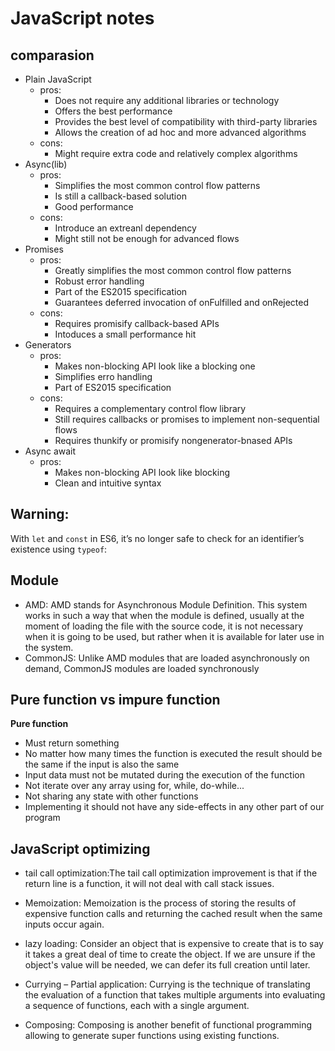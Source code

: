 # JavaScript notes 

## comparasion

- Plain JavaScript 
  - pros: 
    - Does not require any additional libraries or technology
    - Offers the best performance
    - Provides the best level of compatibility with third-party libraries
    - Allows the creation of ad hoc and more advanced algorithms
  - cons:
    - Might require extra code and relatively complex algorithms
- Async(lib)
  - pros:
    - Simplifies the most common control flow patterns
    - Is still a callback-based solution
    - Good performance
  - cons:
    - Introduce an extreanl dependency 
    - Might still not be enough for advanced flows
- Promises
  - pros:
    - Greatly simplifies the most common control flow patterns
    - Robust error handling
    - Part of the ES2015 specification
    - Guarantees deferred invocation of onFulfilled and onRejected
  - cons:
    - Requires promisify callback-based APIs
    - Intoduces a small performance hit
- Generators
  - pros:
    - Makes non-blocking API look like a blocking one
    - Simplifies erro handling
    - Part of ES2015 specification
  - cons:
    - Requires a complementary control flow library
    - Still requires callbacks or promises to implement non-sequential flows
    - Requires thunkify or promisify nongenerator-bnased APIs
- Async await
  - pros:
    - Makes non-blocking API look like blocking
    - Clean and intuitive syntax

## Warning:
With `let` and `const` in ES6, it’s no longer safe to check for an identifier’s existence using `typeof`:

## Module
- AMD: AMD stands for Asynchronous Module Definition. This system works in such a way that when the module is defined, usually at the moment of loading the file with the source code, it is not necessary when it is going to be used, but rather when it is available for later use in the system.
- CommonJS: Unlike AMD modules that are loaded asynchronously on demand, CommonJS modules are loaded synchronously

## Pure function vs impure function
**Pure function**
- Must return something
- No matter how many times the function is executed the result should be the same if the input is also the same
- Input data must not be mutated during the execution of the function
- Not iterate over any array using for, while, do-while...
- Not sharing any state with other functions
- Implementing it should not have any side-effects in any other part of our program

## JavaScript optimizing
- tail call optimization:The tail call optimization improvement is that if the return line is a function, it will not deal with call stack issues.

- Memoization: Memoization is the process of storing the results of expensive function calls and returning the cached result when the same inputs occur again.

- lazy loading: Consider an object that is expensive to create that is to say it takes a great deal of time to create the object. If we are unsure if the object's value will be needed, we can defer its full creation until later.

- Currying – Partial application: Currying is the technique of translating the evaluation of a function that takes multiple arguments into evaluating a sequence of functions, each with a single argument.
- Composing: Composing is another benefit of functional programming allowing to generate super functions using existing functions.